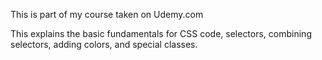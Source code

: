 This is part of my course taken on Udemy.com

This explains the basic fundamentals for CSS code, selectors, combining selectors, adding colors, and special classes.
